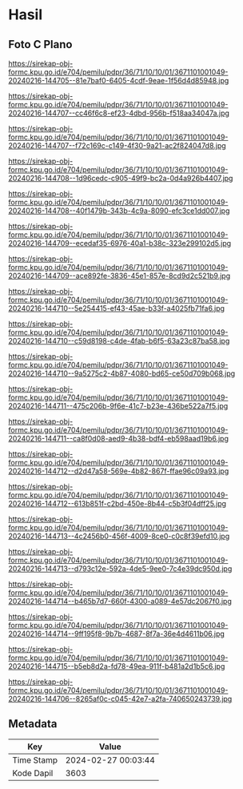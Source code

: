 # Hasil

## Foto C Plano

https://sirekap-obj-formc.kpu.go.id/e704/pemilu/pdpr/36/71/10/10/01/3671101001049-20240216-144705--81e7baf0-6405-4cdf-9eae-1f56d4d85948.jpg

https://sirekap-obj-formc.kpu.go.id/e704/pemilu/pdpr/36/71/10/10/01/3671101001049-20240216-144707--cc46f6c8-ef23-4dbd-956b-f518aa34047a.jpg

https://sirekap-obj-formc.kpu.go.id/e704/pemilu/pdpr/36/71/10/10/01/3671101001049-20240216-144707--f72c169c-c149-4f30-9a21-ac2f824047d8.jpg

https://sirekap-obj-formc.kpu.go.id/e704/pemilu/pdpr/36/71/10/10/01/3671101001049-20240216-144708--1d96cedc-c905-49f9-bc2a-0d4a926b4407.jpg

https://sirekap-obj-formc.kpu.go.id/e704/pemilu/pdpr/36/71/10/10/01/3671101001049-20240216-144708--40f1479b-343b-4c9a-8090-efc3ce1dd007.jpg

https://sirekap-obj-formc.kpu.go.id/e704/pemilu/pdpr/36/71/10/10/01/3671101001049-20240216-144709--ecedaf35-6976-40a1-b38c-323e299102d5.jpg

https://sirekap-obj-formc.kpu.go.id/e704/pemilu/pdpr/36/71/10/10/01/3671101001049-20240216-144709--ace892fe-3836-45e1-857e-8cd9d2c521b9.jpg

https://sirekap-obj-formc.kpu.go.id/e704/pemilu/pdpr/36/71/10/10/01/3671101001049-20240216-144710--5e254415-ef43-45ae-b33f-a4025fb71fa6.jpg

https://sirekap-obj-formc.kpu.go.id/e704/pemilu/pdpr/36/71/10/10/01/3671101001049-20240216-144710--c59d8198-c4de-4fab-b6f5-63a23c87ba58.jpg

https://sirekap-obj-formc.kpu.go.id/e704/pemilu/pdpr/36/71/10/10/01/3671101001049-20240216-144710--9a5275c2-4b87-4080-bd65-ce50d709b068.jpg

https://sirekap-obj-formc.kpu.go.id/e704/pemilu/pdpr/36/71/10/10/01/3671101001049-20240216-144711--475c206b-9f6e-41c7-b23e-436be522a7f5.jpg

https://sirekap-obj-formc.kpu.go.id/e704/pemilu/pdpr/36/71/10/10/01/3671101001049-20240216-144711--ca8f0d08-aed9-4b38-bdf4-eb598aad19b6.jpg

https://sirekap-obj-formc.kpu.go.id/e704/pemilu/pdpr/36/71/10/10/01/3671101001049-20240216-144712--d2d47a58-569e-4b82-867f-ffae96c09a93.jpg

https://sirekap-obj-formc.kpu.go.id/e704/pemilu/pdpr/36/71/10/10/01/3671101001049-20240216-144712--613b851f-c2bd-450e-8b44-c5b3f04dff25.jpg

https://sirekap-obj-formc.kpu.go.id/e704/pemilu/pdpr/36/71/10/10/01/3671101001049-20240216-144713--4c2456b0-456f-4009-8ce0-c0c8f39efd10.jpg

https://sirekap-obj-formc.kpu.go.id/e704/pemilu/pdpr/36/71/10/10/01/3671101001049-20240216-144713--d793c12e-592a-4de5-9ee0-7c4e39dc950d.jpg

https://sirekap-obj-formc.kpu.go.id/e704/pemilu/pdpr/36/71/10/10/01/3671101001049-20240216-144714--b465b7d7-660f-4300-a089-4e57dc2067f0.jpg

https://sirekap-obj-formc.kpu.go.id/e704/pemilu/pdpr/36/71/10/10/01/3671101001049-20240216-144714--9ff195f8-9b7b-4687-8f7a-36e4d4611b06.jpg

https://sirekap-obj-formc.kpu.go.id/e704/pemilu/pdpr/36/71/10/10/01/3671101001049-20240216-144715--b5eb8d2a-fd78-49ea-911f-b481a2d1b5c6.jpg

https://sirekap-obj-formc.kpu.go.id/e704/pemilu/pdpr/36/71/10/10/01/3671101001049-20240216-144706--8265af0c-c045-42e7-a2fa-740650243739.jpg


## Metadata

| Key        | Value               |
| ---------- | ------------------- |
| Time Stamp | 2024-02-27 00:03:44 |
| Kode Dapil | 3603                |



